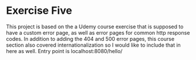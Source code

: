 # Exercise Five

This project is based on the a Udemy course exercise that is supposed to have a custom error page, as well as error pages for common http response codes.
In addition to adding the 404 and 500 error pages, this course section also covered internationalization so I would like to include that in here as well.
Entry point is localhost:8080/hello/
